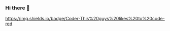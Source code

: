 ### Hi there 👋
https://img.shields.io/badge/Coder-This%20guys%20likes%20to%20code-red
<!--
**JustNunuz/JustNunuz** is a ✨ _special_ ✨ repository because its `README.md` (this file) appears on your GitHub profile.


<img align="center" src="https://github-readme-stats.vercel.app/api/<top-langs>/?JustNunuz=<JustNunuz>&theme=<THEME_NAME>" />
About me:


Here are some ideas to get you started:

- 🔭 I’m currently working on ...
- 🌱 I’m currently learning ...
- 👯 I’m looking to collaborate on ...
- 🤔 I’m looking for help with ...
- 💬 Ask me about ...
- 📫 How to reach me: ...
- 😄 Pronouns: ...
- ⚡ Fun fact: ...
-->
